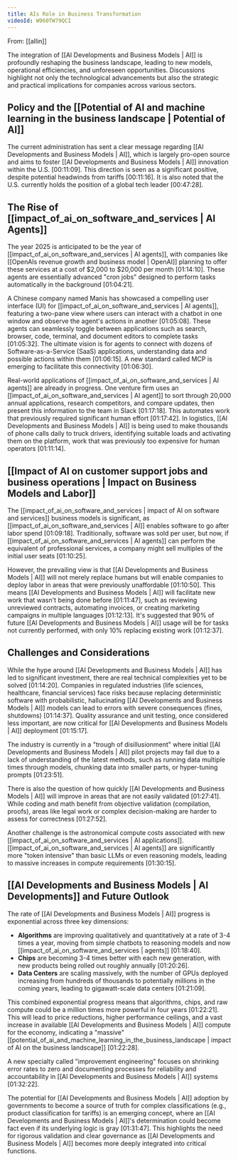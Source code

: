 ```yaml
---
title: AIs Role in Business Transformation
videoId: W960TW79QCI
---
```


From: [[allin]] <br/> 

The integration of [[AI Developments and Business Models | AI]] is profoundly reshaping the business landscape, leading to new models, operational efficiencies, and unforeseen opportunities. Discussions highlight not only the technological advancements but also the strategic and practical implications for companies across various sectors.

## Policy and the [[Potential of AI and machine learning in the business landscape | Potential of AI]]
The current administration has sent a clear message regarding [[AI Developments and Business Models | AI]], which is largely pro-open source and aims to foster [[AI Developments and Business Models | AI]] innovation within the U.S. [00:11:09]. This direction is seen as a significant positive, despite potential headwinds from tariffs [00:11:16]. It is also noted that the U.S. currently holds the position of a global tech leader [00:47:28].

## The Rise of [[impact_of_ai_on_software_and_services | AI Agents]]
The year 2025 is anticipated to be the year of [[impact_of_ai_on_software_and_services | AI agents]], with companies like [[OpenAIs revenue growth and business model | OpenAI]] planning to offer these services at a cost of $2,000 to $20,000 per month [01:14:10]. These agents are essentially advanced "cron jobs" designed to perform tasks automatically in the background [01:04:21].

A Chinese company named Manis has showcased a compelling user interface (UI) for [[impact_of_ai_on_software_and_services | AI agents]], featuring a two-pane view where users can interact with a chatbot in one window and observe the agent's actions in another [01:05:08]. These agents can seamlessly toggle between applications such as search, browser, code, terminal, and document editors to complete tasks [01:05:32]. The ultimate vision is for agents to connect with dozens of Software-as-a-Service (SaaS) applications, understanding data and possible actions within them [01:06:15]. A new standard called MCP is emerging to facilitate this connectivity [01:06:30].

Real-world applications of [[impact_of_ai_on_software_and_services | AI agents]] are already in progress. One venture firm uses an [[impact_of_ai_on_software_and_services | AI agent]] to sort through 20,000 annual applications, research competitors, and compare updates, then present this information to the team in Slack [01:17:18]. This automates work that previously required significant human effort [01:17:42]. In logistics, [[AI Developments and Business Models | AI]] is being used to make thousands of phone calls daily to truck drivers, identifying suitable loads and activating them on the platform, work that was previously too expensive for human operators [01:11:14].

## [[Impact of AI on customer support jobs and business operations | Impact on Business Models and Labor]]
The [[impact_of_ai_on_software_and_services | impact of AI on software and services]] business models is significant, as [[impact_of_ai_on_software_and_services | AI]] enables software to go after labor spend [01:09:18]. Traditionally, software was sold per user, but now, if [[impact_of_ai_on_software_and_services | AI agents]] can perform the equivalent of professional services, a company might sell multiples of the initial user seats [01:10:25].

However, the prevailing view is that [[AI Developments and Business Models | AI]] will not merely replace humans but will enable companies to deploy labor in areas that were previously unaffordable [01:10:50]. This means [[AI Developments and Business Models | AI]] will facilitate new work that wasn't being done before [01:11:47], such as reviewing unreviewed contracts, automating invoices, or creating marketing campaigns in multiple languages [01:12:13]. It's suggested that 90% of future [[AI Developments and Business Models | AI]] usage will be for tasks not currently performed, with only 10% replacing existing work [01:12:37].

## Challenges and Considerations
While the hype around [[AI Developments and Business Models | AI]] has led to significant investment, there are real technical complexities yet to be solved [01:14:20]. Companies in regulated industries (life sciences, healthcare, financial services) face risks because replacing deterministic software with probabilistic, hallucinating [[AI Developments and Business Models | AI]] models can lead to errors with severe consequences (fines, shutdowns) [01:14:37]. Quality assurance and unit testing, once considered less important, are now critical for [[AI Developments and Business Models | AI]] deployment [01:15:17].

The industry is currently in a "trough of disillusionment" where initial [[AI Developments and Business Models | AI]] pilot projects may fail due to a lack of understanding of the latest methods, such as running data multiple times through models, chunking data into smaller parts, or hyper-tuning prompts [01:23:51].

There is also the question of how quickly [[AI Developments and Business Models | AI]] will improve in areas that are not easily validated [01:27:41]. While coding and math benefit from objective validation (compilation, proofs), areas like legal work or complex decision-making are harder to assess for correctness [01:27:52].

Another challenge is the astronomical compute costs associated with new [[impact_of_ai_on_software_and_services | AI applications]]. [[impact_of_ai_on_software_and_services | AI agents]] are significantly more "token intensive" than basic LLMs or even reasoning models, leading to massive increases in compute requirements [01:30:15].

## [[AI Developments and Business Models | AI Developments]] and Future Outlook
The rate of [[AI Developments and Business Models | AI]] progress is exponential across three key dimensions:
*   **Algorithms** are improving qualitatively and quantitatively at a rate of 3-4 times a year, moving from simple chatbots to reasoning models and now [[impact_of_ai_on_software_and_services | agents]] [01:18:40].
*   **Chips** are becoming 3-4 times better with each new generation, with new products being rolled out roughly annually [01:20:26].
*   **Data Centers** are scaling massively, with the number of GPUs deployed increasing from hundreds of thousands to potentially millions in the coming years, leading to gigawatt-scale data centers [01:21:09].

This combined exponential progress means that algorithms, chips, and raw compute could be a million times more powerful in four years [01:22:21]. This will lead to price reductions, higher performance ceilings, and a vast increase in available [[AI Developments and Business Models | AI]] compute for the economy, indicating a "massive" [[potential_of_ai_and_machine_learning_in_the_business_landscape | impact of AI on the business landscape]] [01:22:28].

A new specialty called "improvement engineering" focuses on shrinking error rates to zero and documenting processes for reliability and accountability in [[AI Developments and Business Models | AI]] systems [01:32:22].

The potential for [[AI Developments and Business Models | AI]] adoption by governments to become a source of truth for complex classifications (e.g., product classification for tariffs) is an emerging concept, where an [[AI Developments and Business Models | AI]]'s determination could become fact even if its underlying logic is gray [01:31:47]. This highlights the need for rigorous validation and clear governance as [[AI Developments and Business Models | AI]] becomes more deeply integrated into critical functions.